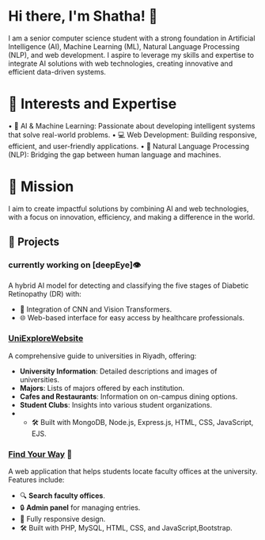 # Hi there, I'm Shatha! 👋

I am a senior computer science student with a strong foundation in Artificial Intelligence (AI), Machine Learning (ML), Natural Language Processing (NLP), and web development. I aspire to leverage my skills and expertise to integrate AI solutions with web technologies, creating innovative and efficient data-driven systems.

# 🌟 Interests and Expertise
• 🤖 AI & Machine Learning: Passionate about developing intelligent systems that solve real-world problems.
• 💻 Web Development: Building responsive, efficient, and user-friendly applications.
• 🌱 Natural Language Processing (NLP): Bridging the gap between human language and machines.

# 🚀 Mission
I aim to create impactful solutions by combining AI and web technologies, with a focus on innovation, efficiency, and making a difference in the world.

## 🚀 Projects
### currently working on [deepEye]👁️ 
A hybrid AI model for detecting and classifying the five stages of Diabetic Retinopathy (DR) with:
- 🧠 Integration of CNN and Vision Transformers.
- 🌐 Web-based interface for easy access by healthcare professionals.

### [UniExploreWebsite](https://github.com/LayanAlrashoud/UniExploreWebsite)
A comprehensive guide to universities in Riyadh, offering:

- **University Information**: Detailed descriptions and images of universities.
- **Majors**: Lists of majors offered by each institution.
- **Cafes and Restaurants**: Information on on-campus dining options.
- **Student Clubs**: Insights into various student organizations.
- - 🛠️ Built with MongoDB, Node.js, Express.js, HTML, CSS, JavaScript, EJS.

### [Find Your Way](https://github.com/Shatha404/findYourWay) 🚪
A web application that helps students locate faculty offices at the university. Features include:
- 🔍 **Search faculty offices**.
- 🔒 **Admin panel** for managing entries.
- 📱 Fully responsive design.
- 🛠️ Built with PHP, MySQL, HTML, CSS, and JavaScript,Bootstrap.
